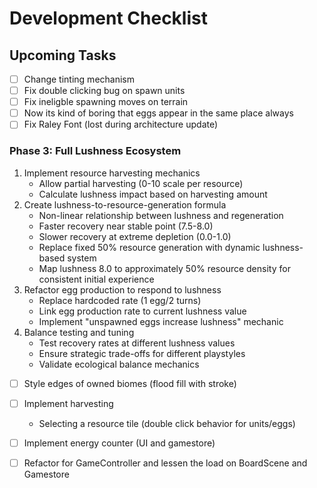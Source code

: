 # Development Checklist

## Upcoming Tasks
- [ ] Change tinting mechanism
- [ ] Fix double clicking bug on spawn units
- [ ] Fix ineligble spawning moves on terrain
- [ ] Now its kind of boring that eggs appear in the same place always
- [ ] Fix Raley Font (lost during architecture update)

### Phase 3: Full Lushness Ecosystem
1. Implement resource harvesting mechanics
   - Allow partial harvesting (0-10 scale per resource)
   - Calculate lushness impact based on harvesting amount
2. Create lushness-to-resource-generation formula
   - Non-linear relationship between lushness and regeneration
   - Faster recovery near stable point (7.5-8.0)
   - Slower recovery at extreme depletion (0.0-1.0)
   - Replace fixed 50% resource generation with dynamic lushness-based system
   - Map lushness 8.0 to approximately 50% resource density for consistent initial experience
3. Refactor egg production to respond to lushness
   - Replace hardcoded rate (1 egg/2 turns)
   - Link egg production rate to current lushness value
   - Implement "unspawned eggs increase lushness" mechanic
4. Balance testing and tuning
   - Test recovery rates at different lushness values
   - Ensure strategic trade-offs for different playstyles
   - Validate ecological balance mechanics

- [ ] Style edges of owned biomes (flood fill with stroke)

- [ ] Implement harvesting
    - Selecting a resource tile (double click behavior for units/eggs)
    
- [ ] Implement energy counter (UI and gamestore)

- [ ] Refactor for GameController and lessen the load on BoardScene and Gamestore


